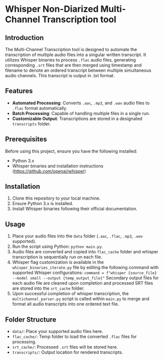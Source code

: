 # Whisper Non-Diarized Multi-Channel Transcription tool

## Introduction
The Multi-Channel Transcription tool is designed to automate the transcription of multiple audio files into a singular written transcript. It utilizes Whisper binaries to process `.flac` audio files, generating corresponding `.srt` files that are then merged using timestamp and filename to denote an ordered transcript between multiple simultaneous audio channels. This transcript is output in .txt format.

## Features
- **Automated Processing**: Converts `.aac`, `.mp3`, and `.wav` audio files to `.flac` format automatically.
- **Batch Processing**: Capable of handling multiple files in a single run.
- **Customizable Output**: Transcriptions are stored in a designated `transcripts` folder.

## Prerequisites
Before using this project, ensure you have the following installed:
- Python 3.x
- Whisper binaries and installation instructions (https://github.com/openai/whisper)

## Installation
1. Clone this repository to your local machine.
2. Ensure Python 3.x is installed.
3. Install Whisper binaries following their official documentation.

## Usage
1. Place your audio files into the `data` folder (`.aac`, `.flac`, `.mp3`, `.wav` supported).
2. Run the script using Python: `python main.py`.
3. Audio files are converted and copied into `flac_cache` folder and whisper transcription is sequentially run on each file. 
4. Whisper flag customization is available in the `whisper_binaries_iterate.py` file by editing the following command with supported Whisper configurations: `command = f"whisper {source_file} --model small --output {temp_output_file}"` Secondary output files for each audio file are cleaned upon completion and processed SRT files are stored into the `srt_cache` folder.
5. Upon successful completion of whisper transcription, the `multichannel_parser.py` script is called within `main.py` to merge and format all audio transcripts into one ordered text file.


## Folder Structure
- `data/`: Place your supported audio files here.
- `flac_cache/`: Temp folder to load the converted `.flac` files for processing. 
- `srt_cache/`: Processed `.srt` files will be stored here.
- `transcripts/`: Output location for rendered transcripts.

